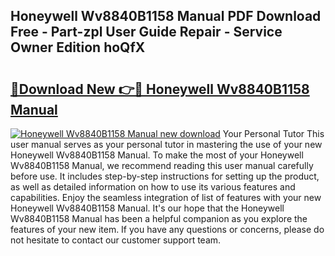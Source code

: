 ## Honeywell Wv8840B1158 Manual PDF Download Free - Part-zpl User Guide Repair - Service Owner Edition hoQfX

# <h2><a href="http://bc1090.oget.top/?id=Honeywell+Wv8840B1158+Manual">🔗Download New 👉🔴 Honeywell Wv8840B1158 Manual</a></h2>

[![Honeywell Wv8840B1158 Manual new download](https://i.imgur.com/5g1atiW.png)](http://bc1090.oget.top/?id=Honeywell+Wv8840B1158+Manual)
Your Personal Tutor This user manual serves as your personal tutor in mastering the use of your new Honeywell Wv8840B1158 Manual. To make the most of your Honeywell Wv8840B1158 Manual, we recommend reading this user manual carefully before use. It includes step-by-step instructions for setting up the product, as well as detailed information on how to use its various features and capabilities. Enjoy the seamless integration of list of features with your new Honeywell Wv8840B1158 Manual. It's our hope that the Honeywell Wv8840B1158 Manual has been a helpful companion as you explore the features of your new item. If you have any questions or concerns, please do not hesitate to contact our customer support team.
